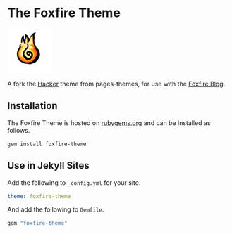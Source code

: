 # The Foxfire Theme

![Logo](logo_sized.png)

A fork the [Hacker](https://github.com/pages-themes/hacker) theme from pages-themes,
for use with the [Foxfire Blog](https://sashanullptr.github.io/Foxfire-Blog/).

## Installation

The Foxfire Theme is hosted on [rubygems.org](rubygems.org) and can be installed
as follows.

```shell
gem install foxfire-theme
```

## Use in Jekyll Sites

Add the following to `_config.yml` for your site.

```yaml
theme: foxfire-theme
```

And add the following to `Gemfile`.

```ruby
gem "foxfire-theme"
```
